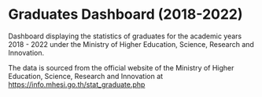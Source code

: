 # Graduates Dashboard (2018-2022)

Dashboard displaying the statistics of graduates for the academic years 2018 - 2022 under the Ministry of Higher Education, Science, Research and Innovation. 

The data is sourced from the official website of the Ministry of Higher Education, Science, Research and Innovation at https://info.mhesi.go.th/stat_graduate.php
